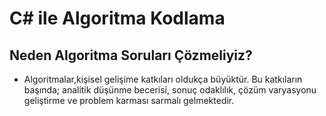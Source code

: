# C# ile Algoritma Kodlama

## Neden Algoritma Soruları Çözmeliyiz?
* Algoritmalar,kişisel gelişime katkıları oldukça büyüktür. 
Bu katkıların başında; analitik düşünme becerisi, sonuç odaklılık, çözüm varyasyonu geliştirme ve problem karması sarmalı gelmektedir.
